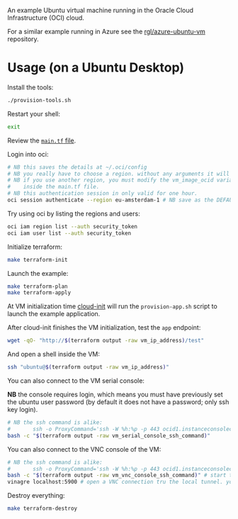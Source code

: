 An example Ubuntu virtual machine running in the Oracle Cloud Infrastructure (OCI) cloud.

For a similar example running in Azure see the [rgl/azure-ubuntu-vm](https://github.com/rgl/azure-ubuntu-vm) repository.

# Usage (on a Ubuntu Desktop)

Install the tools:

```bash
./provision-tools.sh
```

Restart your shell:

```bash
exit
```

Review the [`main.tf` file](main.tf).

Login into oci:

```bash
# NB this saves the details at ~/.oci/config
# NB you really have to choose a region. without any arguments it will ask it.
# NB if you use another region, you must modify the vm_image_ocid variable
#    inside the main.tf file.
# NB this authentication session in only valid for one hour.
oci session authenticate --region eu-amsterdam-1 # NB save as the DEFAULT profile
```

Try using oci by listing the regions and users:

```bash
oci iam region list --auth security_token
oci iam user list --auth security_token
```

Initialize terraform:

```bash
make terraform-init
```

Launch the example:

```bash
make terraform-plan
make terraform-apply
```

At VM initialization time [cloud-init](https://cloudinit.readthedocs.io/en/latest/index.html) will run the `provision-app.sh` script to launch the example application.

After cloud-init finishes the VM initialization, test the `app` endpoint:

```bash
wget -qO- "http://$(terraform output -raw vm_ip_address)/test"
```

And open a shell inside the VM:

```bash
ssh "ubuntu@$(terraform output -raw vm_ip_address)"
```

You can also connect to the VM serial console:

**NB** the console requires login, which means you must have previously set the
ubuntu user password (by default it does not have a password; only ssh
key login).

```bash
# NB the ssh command is alike:
#       ssh -o ProxyCommand='ssh -W %h:%p -p 443 ocid1.instanceconsoleconnection.oc1.eu-amsterdam-1.<id1>@instance-console.eu-amsterdam-1.oci.oraclecloud.com' ocid1.instance.oc1.eu-amsterdam-1.<id2>
bash -c "$(terraform output -raw vm_serial_console_ssh_command)"
```

You can also connect to the VNC console of the VM:

```bash
# NB the ssh command is alike:
#       ssh -o ProxyCommand='ssh -W %h:%p -p 443 ocid1.instanceconsoleconnection.oc1.eu-amsterdam-1.<id1>@instance-console.eu-amsterdam-1.oci.oraclecloud.com'-N -L localhost:5900:ocid1.instance.oc1.eu-amsterdam-1.<id2>:5900 ocid1.instance.oc1.eu-amsterdam-1.<id2>
bash -c "$(terraform output -raw vm_vnc_console_ssh_command)" # start the tunnel in background.
vinagre localhost:5900 # open a VNC connection tru the local tunnel. you should run this in another shell.
```

Destroy everything:

```bash
make terraform-destroy
```
